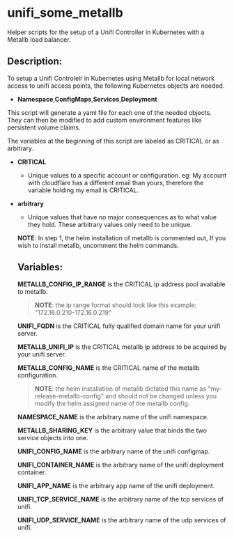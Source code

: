 # unifi_some_metallb

Helper scripts for the setup of a Unifi Controller in Kubernetes with a Metallb load balancer.

## Description:

To setup a Unifi Controlelr in Kubernetes using Metallb for local network access to unifi access points, the following Kubernetes objects are needed.

* **Namespace**,**ConfigMaps**,**Services**,**Deployment**

This script will generate a yaml file for each one of the needed objects. They can then be modified to add custom environment features like persistent volume claims.

The variables at the beginning of this script are labeled as CRITICAL or as arbitrary.

* **CRITICAL**
  * Unique values to a specific account or configuration. eg: My account with cloudflare has a different email than yours, therefore the variable holding my email is CRITICAL.
* **arbitrary**
  * Unique values that have no major consequences as to what value they hold. These arbitrary values only need to be unique.

  **NOTE**: In step 1, the helm installation of metallb is commented out, If you wish to install metallb, uncomment the helm commands.

  ## Variables:

  **METALLB_CONFIG_IP_RANGE** is the CRITICAL ip address pool available to metallb.

  > **NOTE**: the ip range format should look like this example: "172.16.0.210-172.16.0.219"

  **UNIFI_FQDN** is the CRITICAL fully qualified domain name for your unifi server.

  **METALLB_UNIFI_IP** is the CRITICAL metallb ip address to be acquired by your unifi server.

  **METALLB_CONFIG_NAME** is the CRITICAL name of the metallb configuration.

  > **NOTE**: the helm installation of metallb dictated this name as "my-release-metallb-config" and should not be changed unless you modify the helm assigned name of the metallb config.

  **NAMESPACE_NAME** is the arbitrary name of the unifi namespace.

  **METALLB_SHARING_KEY** is the arbitrary value that binds the two service objects into one.

  **UNIFI_CONFIG_NAME** is the arbitrary name of the unifi configmap.

  **UNIFI_CONTAINER_NAME** is the arbitrary name of the unifi deployment container.

  **UNIFI_APP_NAME** is the arbitrary app name of the unifi deployment.

  **UNIFI_TCP_SERVICE_NAME** is the arbitrary name of the tcp services of unifi.

  **UNIFI_UDP_SERVICE_NAME** is the arbitrary name of the udp services of unifi.
